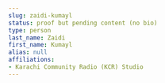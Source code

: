 ```yaml
---
slug: zaidi-kumayl
status: proof but pending content (no bio)
type: person
last_name: Zaidi
first_name: Kumayl
alias: null
affiliations:
- Karachi Community Radio (KCR) Studio
---
```


